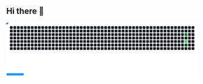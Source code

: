 ## Hi there 👋

<!--
**deffz-finesse/deffz-finesse** is a ✨ _special_ ✨ repository because its `README.md` (this file) appears on your GitHub profile.

Here are some ideas to get you started:

- 🔭 I’m currently working on ...
- 🌱 I’m currently learning ...
- 👯 I’m looking to collaborate on ...
- 🤔 I’m looking for help with ...
- 💬 Ask me about ...
- 📫 How to reach me: ...
- 😄 Pronouns: ...
- ⚡ Fun fact: ...
-->

<picture>
  <source
    media="(prefers-color-scheme: dark)"
    srcset="https://raw.githubusercontent.com/deffz-finesse/deffz-finesse/github-breakout/images/breakout-dark.svg"
  />
  <source
    media="(prefers-color-scheme: light)"
    srcset="https://raw.githubusercontent.com/deffz-finesse/deffz-finesse/github-breakout/images/breakout-light.svg"
  />
  <img alt="GitHub Breakout Game" src="https://raw.githubusercontent.com/deffz-finesse/deffz-finesse/github-breakout/images/breakout-light.svg" />
</picture>
